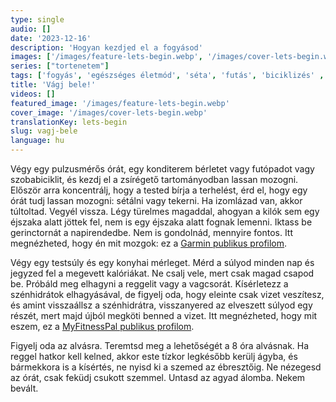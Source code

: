 ```yaml
---
type: single
audio: []
date: '2023-12-16'
description: 'Hogyan kezdjed el a fogyásod'
images: ['/images/feature-lets-begin.webp', '/images/cover-lets-begin.webp']
series: ["tortenetem"]
tags: ['fogyás', 'egészséges életmód', 'séta', 'futás', 'biciklizés' , 'alacsony-szénhidrát', 'időszakos böjtölés']
title: 'Vágj bele!'
videos: []
featured_image: '/images/feature-lets-begin.webp'
cover_image: '/images/cover-lets-begin.webp'
translationKey: lets-begin
slug: vagj-bele
language: hu
---
```


Végy egy pulzusmérős órát, egy konditerem bérletet vagy futópadot vagy szobabiciklit, és kezdj el a zsírégető tartományodban lassan mozogni. Először arra koncentrálj, hogy a tested bírja a terhelést, érd el, hogy egy órát tudj lassan mozogni: sétálni vagy tekerni. Ha izomlázad van, akkor túltoltad. Vegyél vissza. Légy türelmes magaddal, ahogyan a kilók sem egy éjszaka alatt jöttek fel, nem is egy éjszaka alatt fognak lemenni. Iktass be gerinctornát a napirendedbe. Nem is gondolnád, mennyire fontos. Itt megnézheted, hogy én mit mozgok: ez a [Garmin publikus profilom](https://connect.garmin.com/modern/profile/UnbrownGorger "Garmin publikus profilom").

Végy egy testsúly és egy konyhai mérleget. Mérd a súlyod minden nap és jegyzed fel a megevett kalóriákat. Ne csalj vele, mert csak magad csapod be. Próbáld meg elhagyni a reggelit vagy a vagcsorát. Kísérletezz a szénhidrátok elhagyásával, de figyelj oda, hogy eleinte csak vizet veszítesz, és amint visszaállsz a szénhidrátra, visszanyered az elveszett súlyod egy részét, mert majd újból megköti benned a vizet. Itt megnézheted, hogy mit eszem, ez a [MyFitnessPal publikus profilom](https://www.myfitnesspal.com/profile/EnvaultRoll "MyFitnessPal publikus profilom").

Figyelj oda az alvásra. Teremtsd meg a lehetőségét a 8 óra alvásnak. Ha reggel hatkor kell kelned, akkor este tízkor legkésőbb kerülj ágyba, és bármekkora is a kísértés, ne nyisd ki a szemed az ébresztőig. Ne nézegesd az órát, csak feküdj csukott szemmel. Untasd az agyad álomba. Nekem bevált.


